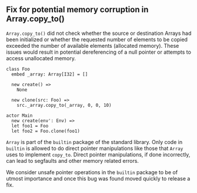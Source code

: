 ## Fix for potential memory corruption in Array.copy_to()

`Array.copy_to()` did not check whether the source or destination Arrays had been initialized or whether the requested number of elements to be copied exceeded the number of available elements (allocated memory). These issues would result in potential dereferencing of a null pointer or attempts to access unallocated memory.

```pony
class Foo
  embed _array: Array[I32] = []

  new create() => 
    None

  new clone(src: Foo) =>
    src._array.copy_to(_array, 0, 0, 10)

actor Main
  new create(env': Env) =>
  let foo1 = Foo
  let foo2 = Foo.clone(foo1)
```

`Array` is part of the `builtin` package of the standard library. Only code in `builtin` is allowed to do direct pointer manipulations like those that `Array` uses to implement `copy_to`. Direct pointer manipulations, if done incorrectly, can lead to segfaults and other memory related errors.

We consider unsafe pointer operations in the `builtin` package to be of utmost importance and once this bug was found moved quickly to release a fix.
